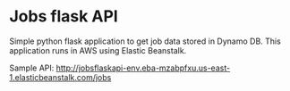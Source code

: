 # Jobs flask API

Simple python flask application to get job data stored in Dynamo DB. This application runs in AWS using Elastic Beanstalk.

Sample API: http://jobsflaskapi-env.eba-mzabpfxu.us-east-1.elasticbeanstalk.com/jobs
